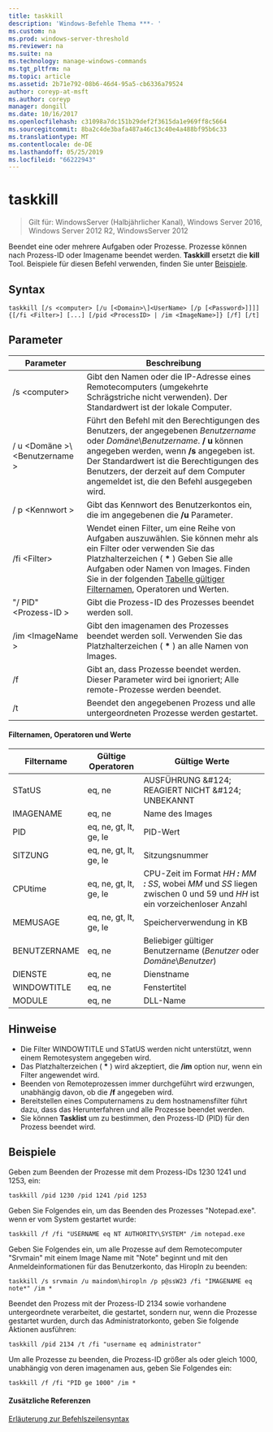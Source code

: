 ```yaml
---
title: taskkill
description: 'Windows-Befehle Thema ***- '
ms.custom: na
ms.prod: windows-server-threshold
ms.reviewer: na
ms.suite: na
ms.technology: manage-windows-commands
ms.tgt_pltfrm: na
ms.topic: article
ms.assetid: 2b71e792-08b6-46d4-95a5-cb6336a79524
author: coreyp-at-msft
ms.author: coreyp
manager: dongill
ms.date: 10/16/2017
ms.openlocfilehash: c31098a7dc151b29def2f3615da1e969ff8c5664
ms.sourcegitcommit: 8ba2c4de3bafa487a46c13c40e4a488bf95b6c33
ms.translationtype: MT
ms.contentlocale: de-DE
ms.lasthandoff: 05/25/2019
ms.locfileid: "66222943"
---
```

# <a name="taskkill"></a>taskkill

>Gilt für: WindowsServer (Halbjährlicher Kanal), Windows Server 2016, Windows Server 2012 R2, WindowsServer 2012

Beendet eine oder mehrere Aufgaben oder Prozesse. Prozesse können nach Prozess-ID oder Imagename beendet werden. **Taskkill** ersetzt die **kill** Tool.
Beispiele für diesen Befehl verwenden, finden Sie unter [Beispiele](#examples).

## <a name="syntax"></a>Syntax
```
taskkill [/s <computer> [/u [<Domain>\]<UserName> [/p [<Password>]]]] {[/fi <Filter>] [...] [/pid <ProcessID> | /im <ImageName>]} [/f] [/t]
```
## <a name="parameters"></a>Parameter
|Parameter|Beschreibung|
|-------|--------|
|/s \<computer>|Gibt den Namen oder die IP-Adresse eines Remotecomputers (umgekehrte Schrägstriche nicht verwenden). Der Standardwert ist der lokale Computer.|
|/ u \<Domäne >\\\<Benutzername >|Führt den Befehl mit den Berechtigungen des Benutzers, der angegebenen *Benutzername* oder *Domäne*\\*Benutzername*. **/ u** können angegeben werden, wenn **/s** angegeben ist. Der Standardwert ist die Berechtigungen des Benutzers, der derzeit auf dem Computer angemeldet ist, die den Befehl ausgegeben wird.|
|/ p \<Kennwort >|Gibt das Kennwort des Benutzerkontos ein, die im angegebenen die **/u** Parameter.|
|/fi \<Filter>|Wendet einen Filter, um eine Reihe von Aufgaben auszuwählen. Sie können mehr als ein Filter oder verwenden Sie das Platzhalterzeichen ( **\*** ) Geben Sie alle Aufgaben oder Namen von Images. Finden Sie in der folgenden [Tabelle gültiger Filternamen](#filter-names-operators-and-values), Operatoren und Werten.|
|"/ PID" \<Prozess-ID >|Gibt die Prozess-ID des Prozesses beendet werden soll.|
|/im \<ImageName >|Gibt den imagenamen des Prozesses beendet werden soll. Verwenden Sie das Platzhalterzeichen ( **\*** ) an alle Namen von Images.|
|/f|Gibt an, dass Prozesse beendet werden. Dieser Parameter wird bei ignoriert; Alle remote-Prozesse werden beendet.|
|/t|Beendet den angegebenen Prozess und alle untergeordneten Prozesse werden gestartet.|

#### <a name="filter-names-operators-and-values"></a>Filternamen, Operatoren und Werte
|Filtername|Gültige Operatoren|Gültige Werte|
|--------|----------|----------|
|STatUS|eq, ne|AUSFÜHRUNG &AMP;#124; REAGIERT NICHT &AMP;#124; UNBEKANNT|
|IMAGENAME|eq, ne|Name des Images|
|PID|eq, ne, gt, lt, ge, le|PID-Wert|
|SITZUNG|eq, ne, gt, lt, ge, le|Sitzungsnummer|
|CPUtime|eq, ne, gt, lt, ge, le|CPU-Zeit im Format *HH ***:*** MM ***:*** SS*, wobei *MM* und *SS* liegen zwischen 0 und 59 und *HH* ist ein vorzeichenloser Anzahl|
|MEMUSAGE|eq, ne, gt, lt, ge, le|Speicherverwendung in KB|
|BENUTZERNAME|eq, ne|Beliebiger gültiger Benutzername (*Benutzer* oder *Domäne*\\*Benutzer*)|
|DIENSTE|eq, ne|Dienstname|
|WINDOWTITLE|eq, ne|Fenstertitel|
|MODULE|eq, ne|DLL-Name|

## <a name="remarks"></a>Hinweise
* Die Filter WINDOWTITLE und STatUS werden nicht unterstützt, wenn einem Remotesystem angegeben wird.
* Das Platzhalterzeichen ( **\*** ) wird akzeptiert, die **/im** option nur, wenn ein Filter angewendet wird.
* Beenden von Remoteprozessen immer durchgeführt wird erzwungen, unabhängig davon, ob die **/f** angegeben wird.
* Bereitstellen eines Computernamens zu dem hostnamensfilter führt dazu, dass das Herunterfahren und alle Prozesse beendet werden.
* Sie können **Tasklist** um zu bestimmen, den Prozess-ID (PID) für den Prozess beendet wird.

## <a name="examples"></a>Beispiele
Geben zum Beenden der Prozesse mit dem Prozess-IDs 1230 1241 und 1253, ein:
```
taskkill /pid 1230 /pid 1241 /pid 1253
```
Geben Sie Folgendes ein, um das Beenden des Prozesses "Notepad.exe". wenn er vom System gestartet wurde:
```
taskkill /f /fi "USERNAME eq NT AUTHORITY\SYSTEM" /im notepad.exe
```
Geben Sie Folgendes ein, um alle Prozesse auf dem Remotecomputer "Srvmain" mit einem Image Name mit "Note" beginnt und mit den Anmeldeinformationen für das Benutzerkonto, das Hiropln zu beenden:
```
taskkill /s srvmain /u maindom\hiropln /p p@ssW23 /fi "IMAGENAME eq note*" /im *
```
Beendet den Prozess mit der Prozess-ID 2134 sowie vorhandene untergeordnete verarbeitet, die gestartet, sondern nur, wenn die Prozesse gestartet wurden, durch das Administratorkonto, geben Sie folgende Aktionen ausführen:
```
taskkill /pid 2134 /t /fi "username eq administrator"
```
Um alle Prozesse zu beenden, die Prozess-ID größer als oder gleich 1000, unabhängig von deren imagenamen aus, geben Sie Folgendes ein:
```
taskkill /f /fi "PID ge 1000" /im *
```

#### <a name="additional-references"></a>Zusätzliche Referenzen
[Erläuterung zur Befehlszeilensyntax](command-line-syntax-key.md)
